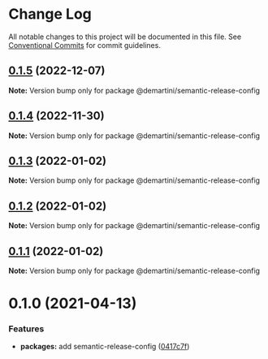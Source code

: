 # Change Log

All notable changes to this project will be documented in this file. See [Conventional Commits](https://conventionalcommits.org) for commit guidelines.

## [0.1.5](https://github.com/demartini/base-configs/compare/@demartini/semantic-release-config@0.1.4...@demartini/semantic-release-config@0.1.5) (2022-12-07)

**Note:** Version bump only for package @demartini/semantic-release-config

## [0.1.4](https://github.com/demartini/base-configs/compare/@demartini/semantic-release-config@0.1.3...@demartini/semantic-release-config@0.1.4) (2022-11-30)

**Note:** Version bump only for package @demartini/semantic-release-config

## [0.1.3](https://github.com/demartini/base-configs/compare/@demartini/semantic-release-config@0.1.2...@demartini/semantic-release-config@0.1.3) (2022-01-02)

**Note:** Version bump only for package @demartini/semantic-release-config

## [0.1.2](https://github.com/demartini/base-configs/compare/@demartini/semantic-release-config@0.1.1...@demartini/semantic-release-config@0.1.2) (2022-01-02)

**Note:** Version bump only for package @demartini/semantic-release-config

## [0.1.1](https://github.com/demartini/base-configs/compare/@demartini/semantic-release-config@0.1.0...@demartini/semantic-release-config@0.1.1) (2022-01-02)

**Note:** Version bump only for package @demartini/semantic-release-config

# 0.1.0 (2021-04-13)

### Features

- **packages:** add semantic-release-config ([0417c7f](https://github.com/demartini/base-configs/commit/0417c7f055abada996cbe62ace277bb68178c23c))
